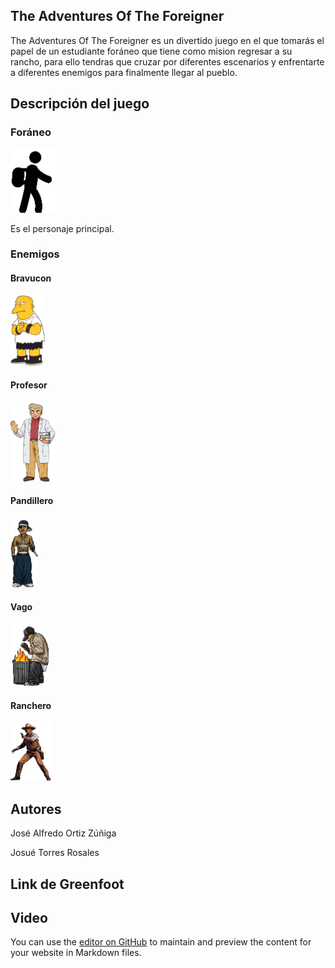 ## The Adventures Of The Foreigner

The Adventures Of The Foreigner es un divertido juego en el que tomarás el papel de un estudiante foráneo que tiene como mision regresar a su rancho, para ello tendras que cruzar por diferentes escenarios y enfrentarte a diferentes enemigos para finalmente llegar al pueblo.

## Descripción del juego

### Foráneo

<img src = "https://github.com/objetos-inter2018/Adventures_Foreigner/blob/master/juego/images/foraneo.png" />

Es el personaje principal.

### Enemigos

#### Bravucon

<img src = "https://github.com/objetos-inter2018/Adventures_Foreigner/blob/master/juego/images/Bravucon.png" />

#### Profesor

<img src = "https://github.com/objetos-inter2018/Adventures_Foreigner/blob/master/juego/images/Profesor_Oak_(XY).png" />

#### Pandillero

<img src = "https://github.com/objetos-inter2018/Adventures_Foreigner/blob/master/juego/images/pandillero.png" />

#### Vago

<img src = "https://github.com/objetos-inter2018/Adventures_Foreigner/blob/master/juego/images/vago2.png" />

#### Ranchero

<img src = "https://github.com/objetos-inter2018/Adventures_Foreigner/blob/master/juego/images/Western-26 - copia2.png" />

## Autores

José Alfredo Ortiz Zúñiga

Josué Torres Rosales

## Link de Greenfoot


## Video





You can use the [editor on GitHub](https://github.com/objetos-inter2018/Adventures_Foreigner/edit/master/README.md) to maintain and preview the content for your website in Markdown files.

